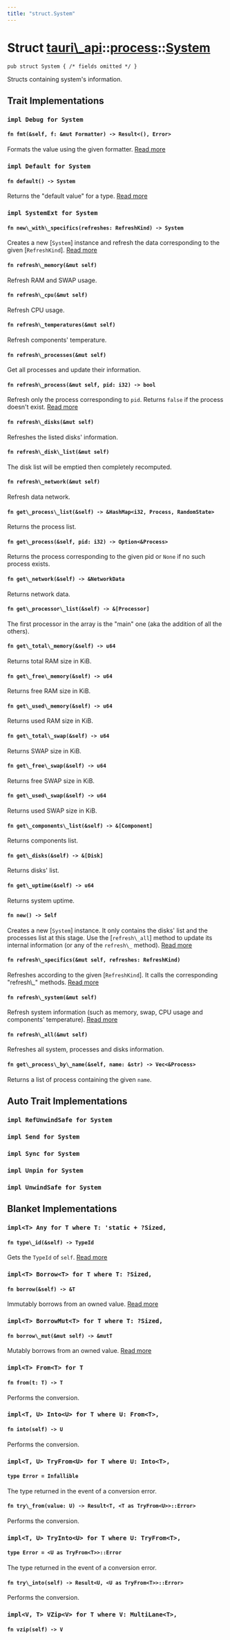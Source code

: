 ```yaml
---
title: "struct.System"
---
```


# Struct [tauri\\\_api](/docs/api/rust/tauri\_api/../index.html)::​[process](/docs/api/rust/tauri\_api/index.html)::​[System](/docs/api/rust/tauri\_api/)

    pub struct System { /* fields omitted */ }

Structs containing system's information.

## Trait Implementations

### `impl Debug for System`

#### `fn fmt(&self, f: &mut Formatter) -> Result<(), Error>`

Formats the value using the given formatter. [Read more](https://doc.rust-lang.org/nightly/core/fmt/trait.Debug.html#tymethod.fmt)

### `impl Default for System`

#### `fn default() -> System`

Returns the "default value" for a type. [Read more](https://doc.rust-lang.org/nightly/core/default/trait.Default.html#tymethod.default)

### `impl SystemExt for System`

#### `fn new\_with\_specifics(refreshes: RefreshKind) -> System`

Creates a new \[`System`] instance and refresh the data corresponding to the given \[`RefreshKind`]. [Read more](/docs/api/rust/tauri\_api/../../tauri\_api/process/trait.SystemExt.html#tymethod.new\_with\_specifics)

#### `fn refresh\_memory(&mut self)`

Refresh RAM and SWAP usage.

#### `fn refresh\_cpu(&mut self)`

Refresh CPU usage.

#### `fn refresh\_temperatures(&mut self)`

Refresh components' temperature.

#### `fn refresh\_processes(&mut self)`

Get all processes and update their information.

#### `fn refresh\_process(&mut self, pid: i32) -> bool`

Refresh only the process corresponding to `pid`. Returns `false` if the process doesn't exist. [Read more](/docs/api/rust/tauri\_api/../../tauri\_api/process/trait.SystemExt.html#tymethod.refresh\_process)

#### `fn refresh\_disks(&mut self)`

Refreshes the listed disks' information.

#### `fn refresh\_disk\_list(&mut self)`

The disk list will be emptied then completely recomputed.

#### `fn refresh\_network(&mut self)`

Refresh data network.

#### `fn get\_process\_list(&self) -> &HashMap<i32, Process, RandomState>`

Returns the process list.

#### `fn get\_process(&self, pid: i32) -> Option<&Process>`

Returns the process corresponding to the given pid or `None` if no such process exists.

#### `fn get\_network(&self) -> &NetworkData`

Returns network data.

#### `fn get\_processor\_list(&self) -> &[Processor]`

The first processor in the array is the "main" one (aka the addition of all the others).

#### `fn get\_total\_memory(&self) -> u64`

Returns total RAM size in KiB.

#### `fn get\_free\_memory(&self) -> u64`

Returns free RAM size in KiB.

#### `fn get\_used\_memory(&self) -> u64`

Returns used RAM size in KiB.

#### `fn get\_total\_swap(&self) -> u64`

Returns SWAP size in KiB.

#### `fn get\_free\_swap(&self) -> u64`

Returns free SWAP size in KiB.

#### `fn get\_used\_swap(&self) -> u64`

Returns used SWAP size in KiB.

#### `fn get\_components\_list(&self) -> &[Component]`

Returns components list.

#### `fn get\_disks(&self) -> &[Disk]`

Returns disks' list.

#### `fn get\_uptime(&self) -> u64`

Returns system uptime.

#### `fn new() -> Self`

Creates a new \[`System`] instance. It only contains the disks' list and the processes list at this stage. Use the \[`refresh\_all`] method to update its internal information (or any of the `refresh\_` method). [Read more](/docs/api/rust/tauri\_api/../../tauri\_api/process/trait.SystemExt.html#method.new)

#### `fn refresh\_specifics(&mut self, refreshes: RefreshKind)`

Refreshes according to the given \[`RefreshKind`]. It calls the corresponding "refresh\\\_" methods. [Read more](/docs/api/rust/tauri\_api/../../tauri\_api/process/trait.SystemExt.html#method.refresh\_specifics)

#### `fn refresh\_system(&mut self)`

Refresh system information (such as memory, swap, CPU usage and components' temperature). [Read more](/docs/api/rust/tauri\_api/../../tauri\_api/process/trait.SystemExt.html#method.refresh\_system)

#### `fn refresh\_all(&mut self)`

Refreshes all system, processes and disks information.

#### `fn get\_process\_by\_name(&self, name: &str) -> Vec<&Process>`

Returns a list of process containing the given `name`.

## Auto Trait Implementations

### `impl RefUnwindSafe for System`

### `impl Send for System`

### `impl Sync for System`

### `impl Unpin for System`

### `impl UnwindSafe for System`

## Blanket Implementations

### `impl<T> Any for T where T: 'static + ?Sized,`

#### `fn type\_id(&self) -> TypeId`

Gets the `TypeId` of `self`. [Read more](https://doc.rust-lang.org/nightly/core/any/trait.Any.html#tymethod.type\_id)

### `impl<T> Borrow<T> for T where T: ?Sized,`

#### `fn borrow(&self) -> &T`

Immutably borrows from an owned value. [Read more](https://doc.rust-lang.org/nightly/core/borrow/trait.Borrow.html#tymethod.borrow)

### `impl<T> BorrowMut<T> for T where T: ?Sized,`

#### `fn borrow\_mut(&mut self) -> &mutT`

Mutably borrows from an owned value. [Read more](https://doc.rust-lang.org/nightly/core/borrow/trait.BorrowMut.html#tymethod.borrow\_mut)

### `impl<T> From<T> for T`

#### `fn from(t: T) -> T`

Performs the conversion.

### `impl<T, U> Into<U> for T where U: From<T>,`

#### `fn into(self) -> U`

Performs the conversion.

### `impl<T, U> TryFrom<U> for T where U: Into<T>,`

#### `type Error = Infallible`

The type returned in the event of a conversion error.

#### `fn try\_from(value: U) -> Result<T, <T as TryFrom<U>>::Error>`

Performs the conversion.

### `impl<T, U> TryInto<U> for T where U: TryFrom<T>,`

#### `type Error = <U as TryFrom<T>>::Error`

The type returned in the event of a conversion error.

#### `fn try\_into(self) -> Result<U, <U as TryFrom<T>>::Error>`

Performs the conversion.

### `impl<V, T> VZip<V> for T where V: MultiLane<T>,`

#### `fn vzip(self) -> V`

      